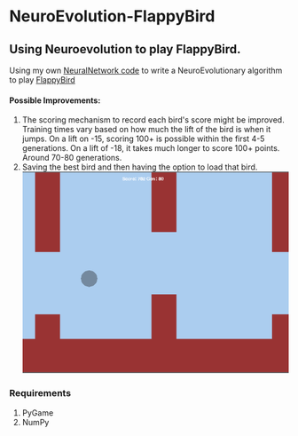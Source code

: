 # NeuroEvolution-FlappyBird
## Using Neuroevolution to play FlappyBird.

Using my own [NeuralNetwork code](https://github.com/ta9ay/NeuralNet-from-scratch "NeuralNet-from_scratch") to write a NeuroEvolutionary algorithm to play [FlappyBird](https://github.com/jmathison/Flappython)
#### Possible Improvements:
1. The scoring mechanism to record each bird's score might be improved. Training times vary based on how much the lift of the bird is when it jumps. On a lift on -15, scoring 100+ is possible within the first 4-5 generations. On a lift of -18, it takes much longer to score 100+ points. Around 70-80 generations.
2. Saving the best bird and then having the option to load that bird.
![screen: ](https://github.com/ta9ay/NeuroEvolution-FlappyBird/blob/master/Screenshot.png)
### Requirements
1. PyGame
2. NumPy
